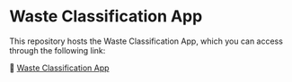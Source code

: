 # Waste Classification App

This repository hosts the Waste Classification App, which you can access through the following link:

🔗 [Waste Classification App](https://wasteclassification-cv.streamlit.app/)
